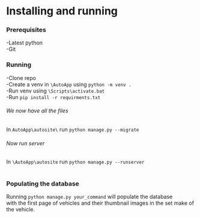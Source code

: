 # Installing and running

### Prerequisites

-Latest python <br>
-Git <br>


### Running

-Clone repo <br>
-Create a venv in `\AutoApp` using `python -m venv .`<br>
-Run venv using `\Scripts\activate.bat` <br>
-Run `pip install -r requirments.txt` <br>

###### We now have all the files 
In `AutoApp\autosite\` run `python manage.py --migrate`

###### Now run server
In `\AutoApp\autosite` run `python manage.py --runserver`
<br>
<br>
### Populating the database
Running `python manage.py your_command` will populate the database <br>
with the first page of vehicles and their thumbnail images in the set make of the vehicle.
